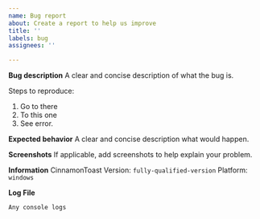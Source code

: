 ```yaml
---
name: Bug report
about: Create a report to help us improve
title: ''
labels: bug
assignees: ''

---
```


**Bug description**
A clear and concise description of what the bug is.

Steps to reproduce:
1. Go to there
2. To this one
3. See error.

**Expected behavior**
A clear and concise description what would happen.

**Screenshots**
If applicable, add screenshots to help explain your problem.

**Information**
CinnamonToast Version: `fully-qualified-version`
Platform: `windows`

**Log File**
```
Any console logs
```
